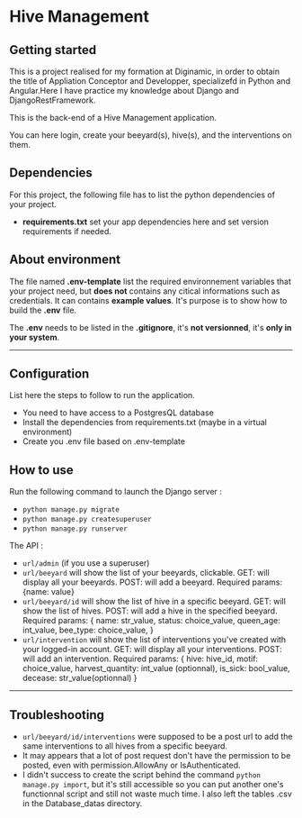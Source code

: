 # Hive Management

## Getting started
This is a project realised for my formation at Diginamic, in order to obtain the title of Appliation Conceptor and Developper, specializefd in Python and Angular.Here I have practice my knowledge about Django and DjangoRestFramework.

This is the back-end of a Hive Management application.

You can here login, create your beeyard(s), hive(s), and the interventions on them.  


## Dependencies
For this project, the following file has to list the python dependencies of your project.
- **requirements.txt** set your app dependencies here and set version requirements if needed.


## About environment
The file named **.env-template** list the required environnement variables that your project need, but **does not** contains any citical informations such as credentials. It can contains **example values**. It's purpose is to show how to build the **.env** file.

The **.env** needs to be listed in the **.gitignore**, it's **not versionned**, it's **only in your system**.


***
## Configuration
List here the steps to follow to run the application.
- You need to have access to a PostgresQL database
- Install the dependencies from requirements.txt (maybe in a virtual environment)
- Create you .env file based on .env-template

## How to use
Run the following command to launch the Django server :
- `python manage.py migrate`
- `python manage.py createsuperuser`
- `python manage.py runserver`


The API :
- `url/admin` (if you use a superuser)
- `url/beeyard` will show the list of your beeyards, clickable.
  GET: will display all your beeyards.
  POST: will add a beeyard. Required params: {name: value}
- `url/beeyard/id` will show the list of hive in a specific beeyard.
  GET: will show the list of hives.
  POST: will add a hive in the specified beeyard.
    Required params: {
      name: str_value,
      status: choice_value,
      queen_age: int_value,
      bee_type: choice_value,
    }
- `url/intervention` will show the list of interventions you've created with your logged-in account.
  GET: will display all your interventions.
  POST: will add an intervention.
    Required params: {
      hive: hive_id,
      motif: choice_value,
      harvest_quantity: int_value (optionnal),
      is_sick: bool_value,
      decease: str_value(optionnal)
      }


***
## Troubleshooting
- `url/beeyard/id/interventions` were supposed to be a post url to add the same interventions to all hives from a specific beeyard.
- It may appears that a lot of post request don't have the permission to be posted, even with permission.AllowAny or IsAuthenticated. 
- I didn't success to create the script behind the command `python manage.py import`, but it's still accessible so you can put another one's functionnal script and still not waste much time. I also left the tables .csv in the Database_datas directory.